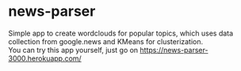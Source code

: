 # news-parser
Simple app to create wordclouds for popular topics, which uses data collection from google.news and KMeans for clusterization.  
You can try this app yourself, just go on https://news-parser-3000.herokuapp.com/
